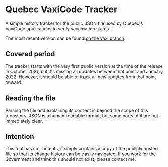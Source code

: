 # Quebec VaxiCode Tracker

A simple history tracker for the public JSON file used by Quebec's VaxiCode applications to verify vaccination status.

The most recent version can be found [on the vaxi branch](https://github.com/oceantume/quebec-vaxicode-tracker/blob/vaxi/vaxi.json).

## Covered period

The tracker starts with the very first public version at the time of the release in October 2021, but it's missing all updates between that point and January 2022. However, it should be able to track all new updates from that point onward.

## Reading the file

Parsing the file and explaining its content is beyond the scope of this repository. JSON is a human-readable format, but some parts of it are not immediately clear.

## Intention

This tool has no ill intents, it simply contains a copy of the publicly hosted file so that its change history can be easily navigated. If you work for the Government and think this should not exist, please contact me.
